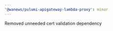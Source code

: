 ```yaml
---
'@wanews/pulumi-apigateway-lambda-proxy': minor
---
```


Removed unneeded cert validation dependency
